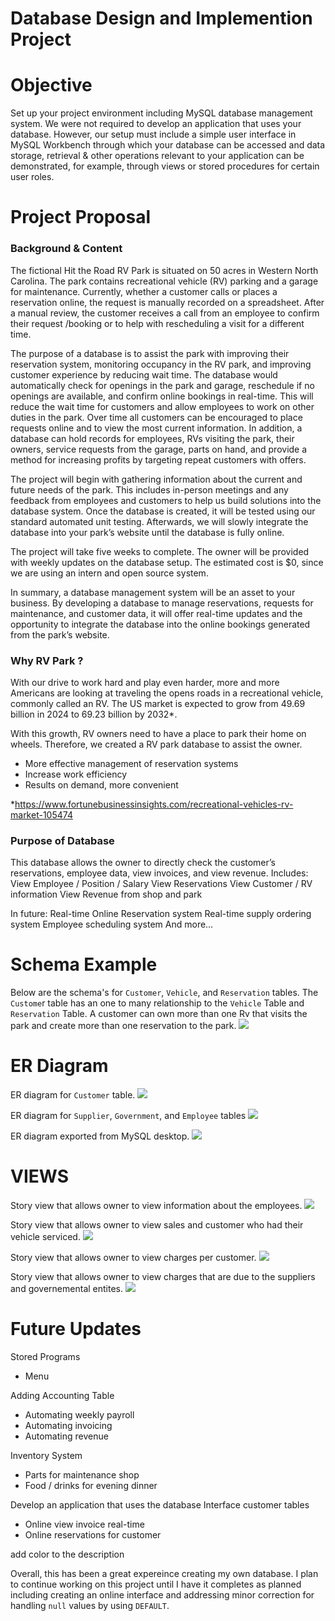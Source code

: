 **Database Design and Implemention Project**
============
# **Objective**
Set up your project environment including MySQL database management system. We were not required to develop an application that uses your database. However, our setup must include a simple user interface in MySQL Workbench through which your database can be accessed and data storage, retrieval & other operations relevant to your application can be demonstrated, for example, through views or stored procedures for certain user roles.

# **Project Proposal**
### **Background & Content**
The fictional Hit the Road RV Park is situated on 50 acres in Western North Carolina.  The park contains recreational vehicle (RV) parking and a garage for maintenance.   Currently, whether a customer calls or places a reservation online, the request is manually recorded on a spreadsheet.  After a manual review, the customer receives a call from an employee to confirm their request /booking or to help with rescheduling a visit for a different time.   

The purpose of a database is to assist the park with improving their reservation system, monitoring occupancy in the RV park, and improving customer experience by reducing wait time. The database would automatically check for openings in the park and garage, reschedule if no openings are available, and confirm online bookings in real-time.  This will reduce the wait time for customers and allow employees to work on other duties in the park. Over time all customers can be encouraged to place requests online and to view the most current information.  In addition, a database can hold records for 
employees, RVs visiting the park, their owners, service requests from the garage, parts on hand, and provide a method for increasing profits by targeting repeat customers with offers. 

The project will begin with gathering information about the current and future needs of the park.  This includes in-person meetings and any feedback from employees and customers to help us build solutions into the database system. Once the database is created, it will be tested using our standard automated unit testing.  Afterwards, we will slowly integrate the database into your park’s website until the database is fully online. 

The project will take five weeks to complete.  The owner will be provided with weekly updates on the database setup.  The estimated cost is $0, since we are using an intern and open source system. 

In summary, a database management system will be an asset to your business.  By developing a database to manage reservations, requests for maintenance, and customer data,  it will offer real-time updates and the opportunity to integrate the database into the online bookings generated from the park’s website. 

### **Why RV Park ?**
With our drive to work hard and play even harder, more and more Americans are looking at traveling the opens roads in a recreational vehicle, commonly called an RV.  The US market is expected to grow from 49.69 billion in 2024 to 69.23 billion by 2032*. 

With this growth, RV owners need to have a place to park their home on wheels.
Therefore, we created a RV park database to assist the owner.
- More effective management of reservation systems
- Increase work efficiency 
- Results on demand, more convenient

*https://www.fortunebusinessinsights.com/recreational-vehicles-rv-market-105474

### **Purpose of Database**
This database allows the owner to directly check the customer’s reservations, employee data, view invoices, and view revenue.
Includes:
View Employee / Position / Salary
View Reservations 
View Customer / RV information
View Revenue from shop and park
 
In future:
Real-time Online Reservation system
Real-time supply ordering system
Employee scheduling system
And more…


# **Schema Example**
Below are the schema's for `Customer`, `Vehicle`, and `Reservation` tables.  The `Custome`r table has an one to many relationship to the `Vehicle` Table and `Reservation` Table.  A customer can own more than one Rv that visits the park and create more than one reservation to the park.
<img src="images/schema.png "/>

# **ER Diagram**
ER diagram for `Customer` table.
<img src="images/ERD1.png "/>

ER diagram for `Supplier`, `Government`, and `Employee` tables
<img src="images/ERD2.png "/>

ER diagram exported from MySQL desktop.
<img src="images/ERD.png "/>

# **VIEWS**
Story view that allows owner to view information about the employees.
<img src="images/view1.png "/>

Story view that allows owner to view sales and customer who had their vehicle serviced.
<img src="images/view2.png "/>

Story view that allows owner to view charges per customer.
<img src="images/view3.png "/>

Story view that allows owner to view charges that are due to the suppliers and governemental entites.
<img src="images/view5.png "/>


# **Future Updates**
Stored Programs
- Menu 

Adding Accounting Table
- Automating weekly payroll
- Automating invoicing
- Automating revenue

Inventory System
- Parts for maintenance shop
- Food / drinks for evening dinner

Develop an application that uses the database
Interface customer tables
- Online view invoice real-time
- Online reservations for customer

add color to the description


Overall, this has been a great expereince creating my own database.  I plan to continue working on this project until I have it completes as planned including creating an online interface and addressing minor correction for handling `null` values by using `DEFAULT`.